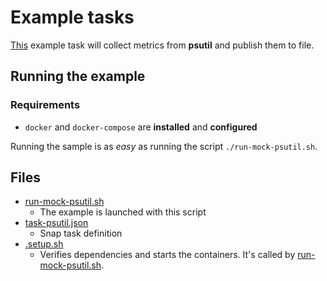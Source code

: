 # Example tasks

[This](task-psutil.json) example task will collect metrics from **psutil** and publish 
them to file.  

## Running the example

### Requirements 
 * `docker` and `docker-compose` are **installed** and **configured** 

Running the sample is as *easy* as running the script `./run-mock-psutil.sh`. 

## Files

- [run-mock-psutil.sh](run-mock-psutil.sh) 
    - The example is launched with this script     
- [task-psutil.json](task-psutil.json)
    - Snap task definition
- [.setup.sh](.setup.sh)
    - Verifies dependencies and starts the containers.  It's called 
    by [run-mock-psutil.sh](run-mock-psutil.sh).